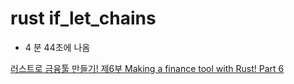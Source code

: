 # rust if_let_chains

- 4 분 44초에 나옴

[러스트로 금융툴 만들기! 제6부 Making a finance tool with Rust! Part 6](https://youtu.be/mWfshZP9MZg)
